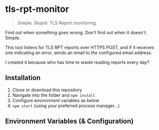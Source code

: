 # tls-rpt-monitor

> Simple. Stupid. TLS Report monitoring.


Find out when something goes wrong. Don't find out when it doesn't.
Simple.

This tool listens for TLS RPT reports over HTTPS POST, and if it receives one indicating an error, sends an email to the configured email address.

I created it because who has time to waste reading reports every day?

## Installation
1. Clone or download this repository
2. Navigate into the folder and `npm install`
3. Configure environment variables as below
4. `npm start` (using your preferred process manager...)

## Environment Variables (& Configuration)
